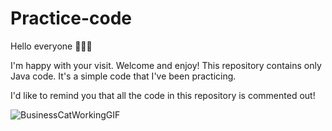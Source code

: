 # Practice-code

Hello everyone 👋🏼😄


I'm happy with your visit. Welcome and enjoy!
This repository contains only Java code. It's a simple code that I've been practicing.

I'd like to remind you that all the code in this repository is commented out!


![BusinessCatWorkingGIF](https://user-images.githubusercontent.com/111397870/194172373-3915ca51-ddd2-4229-8e26-7276b418408f.gif)
